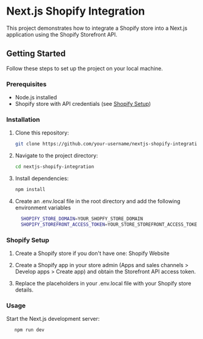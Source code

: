 # Next.js Shopify Integration

This project demonstrates how to integrate a Shopify store into a Next.js application using the Shopify Storefront API.

## Getting Started

Follow these steps to set up the project on your local machine.

### Prerequisites

- Node.js installed
- Shopify store with API credentials (see [Shopify Setup](https://shopify.dev/docs/api/storefront/2023-07/))

### Installation

1. Clone this repository:

   ```bash
   git clone https://github.com/your-username/nextjs-shopify-integration.git

2. Navigate to the project directory:

   ```bash
   cd nextjs-shopify-integration

3. Install dependencies:

   ```bash
   npm install
4. Create an .env.local file in the root directory and add the following environment variables

   ```bash
     SHOPIFY_STORE_DOMAIN=YOUR_SHOPFY_STORE_DOMAIN
     SHOPIFY_STOREFRONT_ACCESS_TOKEN=YOUR_STORE_STOREFRONT_ACCESS_TOKEN

### Shopify Setup

1. Create a Shopify store if you don't have one: Shopify Website

2. Create a Shopify app in your store admin (Apps and sales channels > Develop apps > Create app) and obtain the Storefront API access token.

3. Replace the placeholders in your .env.local file with your Shopify store details.

### Usage

Start the Next.js development server:

```bash
   npm run dev
